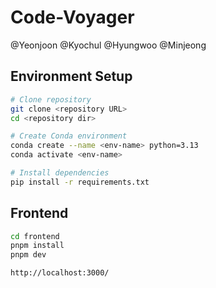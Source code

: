 # Code-Voyager

@Yeonjoon
@Kyochul
@Hyungwoo
@Minjeong

## Environment Setup
```bash
# Clone repository
git clone <repository URL>
cd <repository dir>

# Create Conda environment
conda create --name <env-name> python=3.13
conda activate <env-name>

# Install dependencies
pip install -r requirements.txt
```

## Frontend
```bash
cd frontend
pnpm install
pnpm dev

http://localhost:3000/
```
